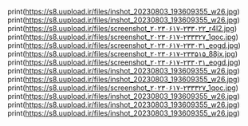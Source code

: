 print(https://s8.uupload.ir/files/inshot_20230803_193609355_w26.jpg)
print(https://s8.uupload.ir/files/inshot_20230803_193609355_w26.jpg)
print(https://s8.uupload.ir/files/screenshot_۲۰۲۳۰۶۱۷-۲۳۳۰۲۲_r4l2.jpg)
print(https://s8.uupload.ir/files/screenshot_۲۰۲۳۰۶۱۷-۲۳۳۳۲۷_1qoc.jpg)
print(https://s8.uupload.ir/files/screenshot_۲۰۲۳۰۶۱۷-۲۳۳۰۳۱_eogd.jpg)
print(https://s8.uupload.ir/files/screenshot_۲۰۲۳۰۶۱۷-۲۳۳۵۱۵_88jx.jpg)
print(https://s8.uupload.ir/files/screenshot_۲۰۲۳۰۶۱۷-۲۳۳۰۳۱_eogd.jpg)
print(https://s8.uupload.ir/files/inshot_20230803_193609355_w26.jpg)
print(https://s8.uupload.ir/files/inshot_20230803_193609355_w26.jpg)
print(https://s8.uupload.ir/files/screenshot_۲۰۲۳۰۶۱۷-۲۳۳۳۲۷_1qoc.jpg)
print(https://s8.uupload.ir/files/inshot_20230803_193609355_w26.jpg)
print(https://s8.uupload.ir/files/inshot_20230803_193609355_w26.jpg)
print(https://s8.uupload.ir/files/inshot_20230803_193609355_w26.jpg)
